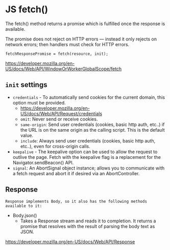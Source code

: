 # JS fetch()

The fetch() method returns a promise which is fulfilled once the response is available.

The promise does not reject on HTTP errors — instead it only rejects on network errors; then handlers must check for HTTP errors.

`fetchResponsePromise = fetch(resource, init);`

https://developer.mozilla.org/en-US/docs/Web/API/WindowOrWorkerGlobalScope/fetch

## `init` settings

* `credentials` - To automatically send cookies for the current domain, this option must be provided.
  - https://developer.mozilla.org/en-US/docs/Web/API/Request/credentials
  - `omit`: Never send or receive cookies.
  - `same-origin`: Send user credentials (cookies, basic http auth, etc..) if the URL is on the same origin as the calling script. This is the default value.
  - `include`: Always send user credentials (cookies, basic http auth, etc..), even for cross-origin calls.
* `keepalive` - The keepalive option can be used to allow the request to outlive the page. Fetch with the keepalive flag is a replacement for the Navigator.sendBeacon() API.
* `signal`: An AbortSignal object instance; allows you to communicate with a fetch request and abort it if desired via an AbortController.

## Response

`Response implements Body, so it also has the following methods available to it:`

* Body.json()
  - Takes a Response stream and reads it to completion. It returns a promise that resolves with the result of parsing the body text as JSON.

https://developer.mozilla.org/en-US/docs/Web/API/Response
